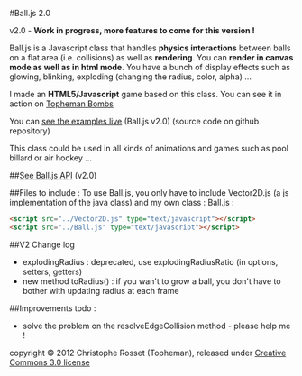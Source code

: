#Ball.js 2.0

v2.0 - **Work in progress, more features to come for this version !**

Ball.js is a Javascript class that handles **physics interactions** between balls on a flat area (i.e. collisions) as well as **rendering**.
You can **render in canvas mode as well as in html mode**.
You have a bunch of display effects such as glowing, blinking, exploding (changing the radius, color, alpha) ...

I made an **HTML5/Javascript** game based on this class. You can see it in action on [Topheman Bombs](http://bombs.topheman.com)

You can [see the examples live](http://labs.topheman.com/Ball-v2) (Ball.js v2.0) (source code on github repository)

This class could be used in all kinds of animations and games such as pool billard or air hockey ...

##[See Ball.js API](https://github.com/topheman/Ball.js/blob/v2/Wiki.md) (v2.0)

##Files to include :
To use Ball.js, you only have to include Vector2D.js (a js implementation of the java class) and my own class : Ball.js :

```html
<script src="../Vector2D.js" type="text/javascript"></script>
<script src="../Ball.js" type="text/javascript"></script>
```

##V2 Change log

* explodingRadius : deprecated, use explodingRadiusRatio (in options, setters, getters)
* new method toRadius() : if you wan't to grow a ball, you don't have to bother with updating radius at each frame

##Improvements todo :

* solve the problem on the resolveEdgeCollision method - please help me !

copyright © 2012 Christophe Rosset (Topheman), released under [Creative Commons 3.0 license](http://creativecommons.org/licenses/by-sa/3.0/)